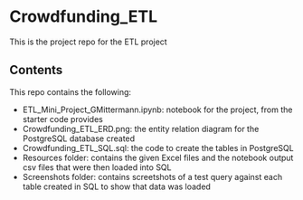 # Crowdfunding_ETL
This is the project repo for the ETL project

## Contents
This repo contains the following:

* ETL_Mini_Project_GMittermann.ipynb: notebook for the project, from the starter code provides
* Crowdfunding_ETL_ERD.png: the entity relation diagram for the PostgreSQL database created
* Crowdfunding_ETL_SQL.sql: the code to create the tables in PostgreSQL
* Resources folder: contains the given Excel files and the notebook output csv files that were then loaded into SQL
* Screenshots folder: contains screetshots of a test query against each table created in SQL to show that data was loaded